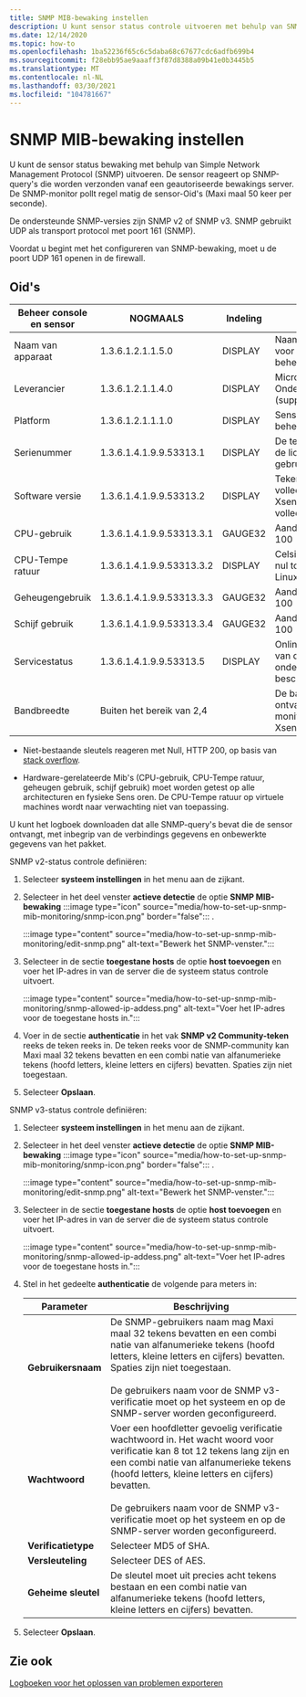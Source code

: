 ```yaml
---
title: SNMP MIB-bewaking instellen
description: U kunt sensor status controle uitvoeren met behulp van SNMP. De sensor reageert op SNMP-query's die worden verzonden vanaf een geautoriseerde bewakings server.
ms.date: 12/14/2020
ms.topic: how-to
ms.openlocfilehash: 1ba52236f65c6c5daba68c67677cdc6adfb699b4
ms.sourcegitcommit: f28ebb95ae9aaaff3f87d8388a09b41e0b3445b5
ms.translationtype: MT
ms.contentlocale: nl-NL
ms.lasthandoff: 03/30/2021
ms.locfileid: "104781667"
---
```

# <a name="set-up-snmp-mib-monitoring"></a>SNMP MIB-bewaking instellen

U kunt de sensor status bewaking met behulp van Simple Network Management Protocol (SNMP) uitvoeren. De sensor reageert op SNMP-query's die worden verzonden vanaf een geautoriseerde bewakings server. De SNMP-monitor pollt regel matig de sensor-Oid's (Maxi maal 50 keer per seconde).

De ondersteunde SNMP-versies zijn SNMP v2 of SNMP v3. SNMP gebruikt UDP als transport protocol met poort 161 (SNMP).

Voordat u begint met het configureren van SNMP-bewaking, moet u de poort UDP 161 openen in de firewall.

## <a name="oids"></a>Oid's

| Beheer console en sensor | NOGMAALS | Indeling | Beschrijving |
|--|--|--|--|
| Naam van apparaat | 1.3.6.1.2.1.1.5.0 | DISPLAY | Naam van apparaat voor de on-premises beheer console |
| Leverancier | 1.3.6.1.2.1.1.4.0 | DISPLAY | Microsoft Ondersteuning (support.microsoft.com) |
| Platform | 1.3.6.1.2.1.1.1.0 | DISPLAY | Sensor of on-premises beheer console |
| Serienummer | 1.3.6.1.4.1.9.9.53313.1 | DISPLAY | De teken reeks die door de licentie wordt gebruikt |
| Software versie | 1.3.6.1.4.1.9.9.53313.2 | DISPLAY | Teken reeks voor volledige versie van Xsense en beheer van volledige versie |
| CPU-gebruik | 1.3.6.1.4.1.9.9.53313.3.1 | GAUGE32 | Aanduiding voor nul tot 100 |
| CPU-Tempe ratuur | 1.3.6.1.4.1.9.9.53313.3.2 | DISPLAY | Celsius aanwijzing voor nul tot 100 op basis van Linux-invoer |
| Geheugengebruik | 1.3.6.1.4.1.9.9.53313.3.3 | GAUGE32 | Aanduiding voor nul tot 100 |
| Schijf gebruik | 1.3.6.1.4.1.9.9.53313.3.4 | GAUGE32 | Aanduiding voor nul tot 100 |
| Servicestatus | 1.3.6.1.4.1.9.9.53313.5 | DISPLAY | Online of offline als een van de vier essentiële onderdelen niet beschikbaar is |
| Bandbreedte | Buiten het bereik van 2,4 |  | De band breedte die is ontvangen op elke monitor interface in Xsense |

   - Niet-bestaande sleutels reageren met Null, HTTP 200, op basis van [stack overflow](https://stackoverflow.com/questions/51419026/querying-for-non-existing-record-returns-null-with-http-200).
    
   - Hardware-gerelateerde Mib's (CPU-gebruik, CPU-Tempe ratuur, geheugen gebruik, schijf gebruik) moet worden getest op alle architecturen en fysieke Sens oren. De CPU-Tempe ratuur op virtuele machines wordt naar verwachting niet van toepassing.

U kunt het logboek downloaden dat alle SNMP-query's bevat die de sensor ontvangt, met inbegrip van de verbindings gegevens en onbewerkte gegevens van het pakket.

SNMP v2-status controle definiëren:

1. Selecteer **systeem instellingen** in het menu aan de zijkant.

2. Selecteer in het deel venster **actieve detectie** de optie **SNMP MIB-bewaking** :::image type="icon" source="media/how-to-set-up-snmp-mib-monitoring/snmp-icon.png" border="false"::: .

    :::image type="content" source="media/how-to-set-up-snmp-mib-monitoring/edit-snmp.png" alt-text="Bewerk het SNMP-venster.":::

3. Selecteer in de sectie **toegestane hosts** de optie **host toevoegen** en voer het IP-adres in van de server die de systeem status controle uitvoert.

    :::image type="content" source="media/how-to-set-up-snmp-mib-monitoring/snmp-allowed-ip-addess.png" alt-text="Voer het IP-adres voor de toegestane hosts in.":::

4. Voer in de sectie **authenticatie** in het vak **SNMP v2 Community-teken** reeks de teken reeks in. De teken reeks voor de SNMP-community kan Maxi maal 32 tekens bevatten en een combi natie van alfanumerieke tekens (hoofd letters, kleine letters en cijfers) bevatten. Spaties zijn niet toegestaan.

5. Selecteer **Opslaan**.

SNMP v3-status controle definiëren:

1. Selecteer **systeem instellingen** in het menu aan de zijkant.

2. Selecteer in het deel venster **actieve detectie** de optie **SNMP MIB-bewaking** :::image type="icon" source="media/how-to-set-up-snmp-mib-monitoring/snmp-icon.png" border="false"::: .

    :::image type="content" source="media/how-to-set-up-snmp-mib-monitoring/edit-snmp.png" alt-text="Bewerk het SNMP-venster.":::

3. Selecteer in de sectie **toegestane hosts** de optie **host toevoegen** en voer het IP-adres in van de server die de systeem status controle uitvoert.

    :::image type="content" source="media/how-to-set-up-snmp-mib-monitoring/snmp-allowed-ip-addess.png" alt-text="Voer het IP-adres voor de toegestane hosts in.":::

4. Stel in het gedeelte **authenticatie** de volgende para meters in:

    | Parameter | Beschrijving |
    |--|--|
    | **Gebruikersnaam** | De SNMP-gebruikers naam mag Maxi maal 32 tekens bevatten en een combi natie van alfanumerieke tekens (hoofd letters, kleine letters en cijfers) bevatten. Spaties zijn niet toegestaan. <br /> <br />De gebruikers naam voor de SNMP v3-verificatie moet op het systeem en op de SNMP-server worden geconfigureerd. |
    | **Wachtwoord** | Voer een hoofdletter gevoelig verificatie wachtwoord in. Het wacht woord voor verificatie kan 8 tot 12 tekens lang zijn en een combi natie van alfanumerieke tekens (hoofd letters, kleine letters en cijfers) bevatten. <br /> <br/>De gebruikers naam voor de SNMP v3-verificatie moet op het systeem en op de SNMP-server worden geconfigureerd. |
    | **Verificatietype** | Selecteer MD5 of SHA. |
    | **Versleuteling** | Selecteer DES of AES. |
    | **Geheime sleutel** | De sleutel moet uit precies acht tekens bestaan en een combi natie van alfanumerieke tekens (hoofd letters, kleine letters en cijfers) bevatten. |

5. Selecteer **Opslaan**.

## <a name="see-also"></a>Zie ook

[Logboeken voor het oplossen van problemen exporteren](how-to-troubleshoot-the-sensor-and-on-premises-management-console.md)

